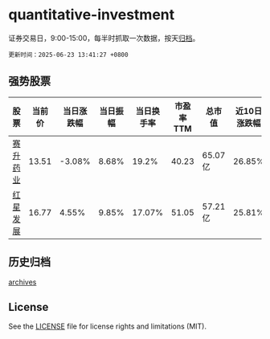 # quantitative-investment

证券交易日，9:00-15:00，每半时抓取一次数据，按天[归档](archives)。

`更新时间：2025-06-23 13:41:27 +0800`

## 强势股票

|股票|当前价|当日涨跌幅|当日振幅|当日换手率|市盈率TTM|总市值|近10日涨跌幅|
|----|----|----|----|----|----|----|----|
|[赛升药业](https://xueqiu.com/S/SZ300485)|13.51|-3.08%|8.68%|19.2%|40.23|65.07亿|26.85%|
|[红星发展](https://xueqiu.com/S/SH600367)|16.77|4.55%|9.85%|17.07%|51.05|57.21亿|25.81%|

## 历史归档

[archives](archives)

## License

See the [LICENSE](LICENSE) file for license rights and limitations (MIT).